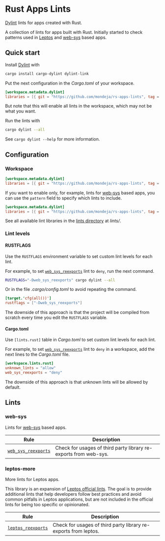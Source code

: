# Rust Apps Lints

[Dylint] lints for apps created with Rust.

A collection of lints for apps built with Rust. Initially started to check
patterns used in [Leptos] and [web-sys] based apps.

## Quick start

Install [Dylint] with

```sh
cargo install cargo-dylint dylint-link
```

Put the next configuration in the _Cargo.toml_ of your workspace.

<!-- markdownlint-disable line-length -->

```toml
[workspace.metadata.dylint]
libraries = [{ git = "https://github.com/mondeja/rs-apps-lints", tag = "v0.1.1", pattern = "lints/*" }]
```

<!-- markdownlint-enable line-length -->

But note that this will enable all lints in the workspace, which may not be what you want.

Run the lints with

```sh
cargo dylint --all
```

See `cargo dylint --help` for more information.

## Configuration

### Workspace

<!-- markdownlint-disable line-length -->

```toml
[workspace.metadata.dylint]
libraries = [{ git = "https://github.com/mondeja/rs-apps-lints", tag = "v0.1.1", pattern = "lints/*" }]
```

<!-- markdownlint-enable line-length -->

If you want to enable only, for example, lints for [web-sys] based apps, you can
use the `pattern` field to specify which lints to include.

<!-- markdownlint-disable line-length -->

```toml
[workspace.metadata.dylint]
libraries = [{ git = "https://github.com/mondeja/rs-apps-lints", tag = "v0.1.1", pattern = "lints/web-sys" }]
```
<!-- markdownlint-enable line-length -->

See all available lint libraries in the [lints directory] at _lints/_.

[lints directory]: https://github.com/mondeja/rs-apps-lints/tree/main/lints

### Lint levels

#### RUSTFLAGS

Use the `RUSTFLAGS` environment variable to set custom lint levels for each lint.

For example, to set [`web_sys_reexports`] lint to `deny`, run the next command.

```sh
RUSTFLAGS="-Dweb_sys_reexports" cargo dylint --all
```

Or in the file _.cargo/config.toml_ to avoid repeating the command.

```toml
[target.'cfg(all())']
rustflags = ["-Dweb_sys_reexports"]
```

The downside of this approach is that the project will be compiled from scratch
every time you edit the `RUSTFLAGS` variable.

#### Cargo.toml

Use `[lints.rust]` table in _Cargo.toml_ to set custom lint levels for each lint.

For example, to set [`web_sys_reexports`] lint to `deny` in a workspace,
add the next lines to the _Cargo.toml_ file.

```toml
[workspace.lints.rust]
unknown_lints = "allow"
web_sys_reexports = "deny"
```

The downside of this approach is that unknown lints will be allowed by default.

## Lints

### web-sys

Lints for [web-sys] based apps.

| Rule                    | Description                                                      |
| ----------------------- | ---------------------------------------------------------------- |
| [`web_sys_reexports`]    | Check for usages of third party library re-exports from web-sys. |

[`web_sys_reexports`]: https://github.com/mondeja/rs-apps-lints/tree/main/lints/web-sys/web_sys_reexports#readme

### leptos-more

More lints for Leptos apps.

This library is an expansion of [Leptos official lints]. The goal is to provide
additional lints that help developers follow best practices and avoid common
pitfalls in Leptos applications, but are not included in the official lints for
being too specific or opinionated.

[Leptos official lints]: https://github.com/leptos-rs/leptos-lints

| Rule                    | Description                                                     |
| ----------------------- | --------------------------------------------------------------- |
| [`leptos_reexports`]    | Check for usages of third party library re-exports from leptos. |

[`leptos_reexports`]: https://github.com/mondeja/rs-apps-lints/tree/main/lints/leptos-more/leptos_reexports#readme

[Dylint]: https://github.com/trailofbits/dylint
[Leptos]: https://leptos.dev
[web-sys]: https://rustwasm.github.io/wasm-bindgen/api/web_sys/
